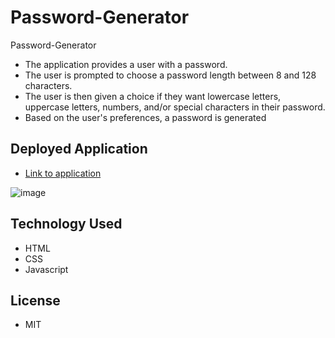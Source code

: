 # Password-Generator
Password-Generator
- The application provides a user with a password.
- The user is prompted to choose a password length between 8 and 128 characters.
- The user is then given a choice if they want lowercase letters, uppercase letters, numbers, and/or special characters in their password.
- Based on the user's preferences, a password is generated 
## Deployed Application
- [Link to application](https://joesmall37.github.io/Password-Generator/)


![image](https://user-images.githubusercontent.com/63420051/108580018-a7a48e00-72f7-11eb-975c-82c253d80551.png)

## Technology Used
  - HTML
  - CSS
  - Javascript

## License
  - MIT
